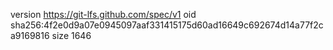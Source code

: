 version https://git-lfs.github.com/spec/v1
oid sha256:4f2e0d9a07e0945097aaf331415175d60ad16649c692674d14a77f2ca9169816
size 1646
